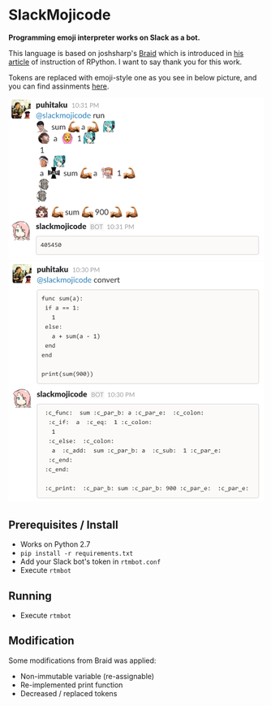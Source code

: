 # SlackMojicode

**Programming emoji interpreter works on Slack as a bot.**

This language is based on joshsharp's [Braid](https://github.com/joshsharp/braid) which is introduced in [his article](http://joshsharp.com.au/blog/view/rpython-rply-interpreter-1) of instruction of RPython. I want to say thank you for this work.

Tokens are replaced with emoji-style one as you see in below picture, and you can find assinments [here](slackmojicode/lexer.py).

![Run script](pic/run.png)
![Convert script](pic/convert.png)

## Prerequisites / Install

 - Works on Python 2.7
 - `pip install -r requirements.txt`
 - Add your Slack bot's token in `rtmbot.conf`
 - Execute `rtmbot`

## Running

 - Execute `rtmbot`

## Modification

Some modifications from Braid was applied:

 - Non-immutable variable (re-assignable)
 - Re-implemented print function
 - Decreased / replaced tokens

